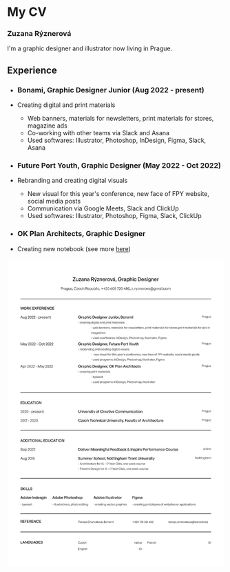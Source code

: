 # My CV

### Zuzana Rýznerová

I'm a graphic designer and illustrator now living in Prague.

## Experience

- ### Bonami, Graphic Designer Junior (Aug 2022 - present)
- Creating digital and print materials
  - Web banners, materials for newsletters, print materials for stores, magazine ads
  - Co-working with other teams via Slack and Asana
  - Used softwares: Illustrator, Photoshop, InDesign, Figma, Slack, Asana

- ### Future Port Youth, Graphic Designer (May 2022 - Oct 2022)
- Rebranding and creating digital visuals
  - New visual for this year's conference, new face of FPY website, social media posts
  - Communication via Google Meets, Slack and ClickUp
  - Used softwares: Illustrator, Photoshop, Figma, Slack, ClickUp

- ### OK Plan Architects, Graphic Designer
- Creating new notebook (see more [here](03-content-first/index.md))

![CV](CV.jpg)
